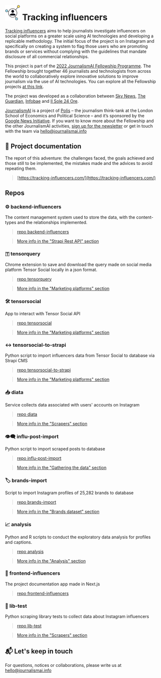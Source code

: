 # ![LOGO](https://github.com/jaifp-tracking-influencers/assets/raw/main/img/logo-50x50.png) Tracking influencers

[Tracking influencers](https://tracking-influencers.com/) aims to help journalists investigate influencers on social platforms on a greater scale using AI technologies and developing a replicable methodology. The initial focus of the project is on Instagram and specifically on creating a system to flag those users who are promoting brands or services without complying with the guidelines that mandate disclosure of all commercial relationships.

This project is part of the [2022 JournalismAI Fellowship Programme](https://www.lse.ac.uk/media-and-communications/polis/JournalismAI/Fellowship-Programme). The Fellowship brought together 46 journalists and technologists from across the world to collaboratively explore innovative solutions to improve journalism via the use of AI technologies. You can explore all the Fellowship projects [at this link](https://www.lse.ac.uk/media-and-communications/polis/JournalismAI/Fellowship-Programme).

The project was developed as a collaboration between [Sky News](https://news.sky.com/), [The Guardian](https://www.theguardian.com/international), [Infobae](https://www.infobae.com/) and [Il Sole 24 Ore](https://www.ilsole24ore.com/).

[JournalismAI](https://www.lse.ac.uk/media-and-communications/polis/JournalismAI) is a project of [Polis](https://www.lse.ac.uk/media-and-communications/polis) – the journalism think-tank at the London School of Economics and Political Science – and it’s sponsored by the [Google News Initiative](https://newsinitiative.withgoogle.com/). If you want to know more about the Fellowship and the other JournalismAI activities, [sign up for the newsletter](https://mailchi.mp/lse.ac.uk/journalismai) or get in touch with the team via hello@journalismai.info

## 📃 Project documentation

The report of this adventure: the challenges faced, the goals achieved and those still to be implemented, the mistakes made and the advices to avoid repeating them.

> [https://tracking-influencers.com/](https://tracking-influencers.com/)

## Repos

### ⚙️ backend-influencers

The content management system used to store the data, with the content-types and the relationships implemented.

> [repo backend-influencers](backend-influencers)

> [More info in the "Strapi Rest API" section](https://tracking-influencers.com/docs/gathering-data#strapi-rest-api)

### 🇹 tensorquery

Chrome extension to save and download the query made on social media platform Tensor Social locally in a json format.

> [repo tensorquery](tensorquery)

> [More info in the "Marketing platforms" section](https://tracking-influencers.com/docs/platform-and-accounts-selection#social-media-marketing-platforms)

### 🛠️ tensorsocial

App to interact with Tensor Social API

> [repo tensorsocial](tensorsocial)

> [More info in the "Marketing platforms" section](https://tracking-influencers.com/docs/platform-and-accounts-selection#social-media-marketing-platforms)

### ↔️ tensorsocial-to-strapi

Python script to import influencers data from Tensor Social to database via Strapi CMS

> [repo tensorsocial-to-strapi](tensorsocial-to-strapi)

> [More info in the "Marketing platforms" section](https://tracking-influencers.com/docs/platform-and-accounts-selection#social-media-marketing-platforms)

### 📥 diata

Service collects data associated with users' accounts on Instagram

> [repo diata](diata)

> [More info in the "Scrapers" section](https://tracking-influencers.com/docs/gathering-data#gathering-the-data)

### 👁️‍🗨️ influ-post-import

Python script to import scraped posts to database

> [repo influ-post-import](influ-post-import)

> [More info in the "Gathering the data" section](https://tracking-influencers.com/docs/gathering-data#gathering-the-data)

### 🏷️ brands-import

Script to import Instagram profiles of 25,282 brands to database

> [repo brands-import](brands-import)

> [More info in the "Brands dataset" section](https://tracking-influencers.com/docs/gathering-data#brands-dataset)

### 📈 analysis

Python and R scripts to conduct the exploratory data analysis for profiles and captions.

> [repo analysis](analysis)

> [More info in the "Analysis" section](https://tracking-influencers.com/docs/analysis)

### 📸 frontend-influencers

The project documentation app made in Next.js

> [repo frontend-influencers](frontend-influencers)

### 🔎 lib-test

Python scraping library tests to collect data about Instagram influencers

> [repo lib-test](lib-test)

> [More info in the "Scrapers" section](https://tracking-influencers.com/docs/gathering-data#gathering-the-data)

## 📬 Let's keep in touch

For questions, notices or collaborations, please write us at
[hello@journalismai.info](mailto:hello@journalismai.info)
